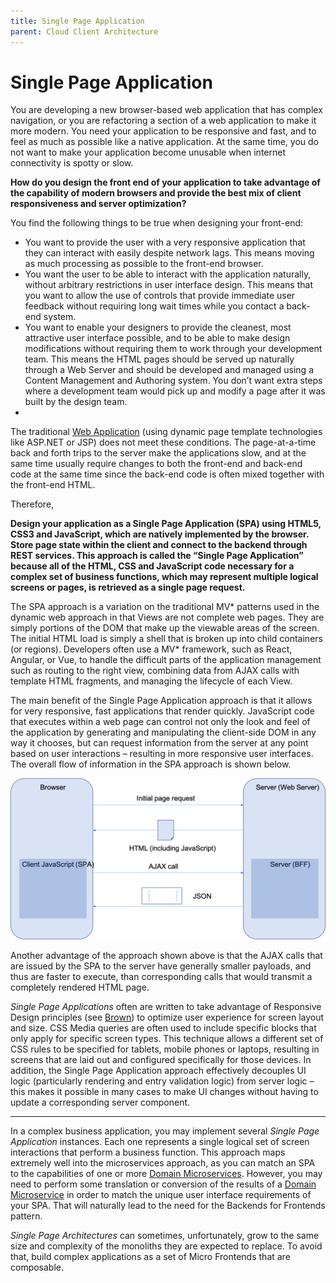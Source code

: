 ```yaml
---
title: Single Page Application
parent: Cloud Client Architecture
---
```

# Single Page Application

You are developing a new browser-based web application that has complex navigation, or you are refactoring a section of a web application to make it more modern.  You need your application to be responsive and fast, and to feel as much as possible like a native application.  At the same time, you do not want to make your application become unusable when internet connectivity is spotty or slow.

**How do you design the front end of your application to take advantage of the capability of modern browsers and provide the best mix of client responsiveness and server optimization?**

You find the following things to be true when designing your front-end:

- You want to provide the user with a very responsive application that they can interact with easily despite network lags.  This means moving as much processing as possible to the front-end browser.
- You want the user to be able to interact with the application naturally, without arbitrary restrictions in user interface design.  This means that you want to allow the use of controls that provide immediate user feedback without requiring long wait times while you contact a back-end system.
- You want to enable your designers to provide the cleanest, most attractive user interface possible, and to be able to make design modifications without requiring them to work through your development team.  This means the HTML pages should be served up naturally through a Web Server and should be developed and managed using a Content Management and Authoring system.  You don’t want extra steps where a development team would pick up and modify a page after it was built by the design team.
- 
The traditional [Web Application](Web-Application.md) (using dynamic page template technologies like ASP.NET or JSP) does not meet these conditions.  The page-at-a-time back and forth trips to the server make the applications slow, and at the same time usually require changes to both the front-end and back-end code at the same time since the back-end code is often mixed together with the front-end HTML.

Therefore,

**Design your application as a Single Page Application (SPA) using HTML5, CSS3 and JavaScript, which are natively implemented by the browser. Store page state within the client and connect to the backend through REST services. This approach is called the “Single Page Application” because all of the HTML, CSS and JavaScript code necessary for a complex set of business functions, which may represent multiple logical screens or pages, is retrieved as a single page request.**

The SPA approach is a variation on the traditional MV* patterns used in the dynamic web approach in that Views are not complete web pages.  They are simply portions of the DOM that make up the viewable areas of the screen.   The initial HTML load is simply a shell that is broken up into child containers (or regions).  Developers often use a MV*  framework, such as React, Angular, or Vue, to handle the difficult parts of the application management such as routing to the right view, combining data from AJAX calls with template HTML fragments, and managing the lifecycle of each View.

The main benefit of the Single Page Application approach is that it allows for very responsive, fast applications that render quickly. JavaScript code that executes within a web page can control not only the look and feel of the application by generating and manipulating the client-side DOM in any way it chooses, but can request information from the server at any point based on user interactions – resulting in more responsive user interfaces. The overall flow of information in the SPA approach is shown below.
 
![SPA Interactions](../assets/SPA.png)

Another advantage of the approach shown above is that the AJAX calls that are issued by the SPA to the server have generally smaller payloads, and thus are faster to execute, than corresponding calls that would transmit a completely rendered HTML page. 

*Single Page Applications* often are written to take advantage of Responsive Design principles (see [Brown](https://www.amazon.com/Modern-Web-Development-WebSphere-Multi-Platform-ebook/dp/B00KLBEUAO)) to optimize user experience for screen layout and size. CSS Media queries are often used to include specific blocks that only apply for specific screen types. This technique allows a different set of CSS rules to be specified for tablets, mobile phones or laptops, resulting in screens that are laid out and configured specifically for those devices. In addition, the Single Page Application approach effectively decouples UI logic (particularly rendering and entry validation logic) from server logic – this makes it possible in many cases to make UI changes without having to update a corresponding server component.

* * *

In a complex business application, you may implement several *Single Page Application* instances. Each one represents a single logical set of screen interactions that perform a business function. This approach maps extremely well into the microservices approach, as you can match an SPA to the capabilities of one or more [Domain Microservices](../Microservices/Business-Microservice.md). However, you may need to perform some translation or conversion of the results of a [Domain Microservice](../Microservices/Business-Microservice.md) in order to match the unique user interface requirements of your SPA. That will naturally lead to the need for the Backends for Frontends pattern.

*Single Page Architectures* can sometimes, unfortunately, grow to the same size and complexity of the monoliths they are expected to replace. To avoid that, build complex applications as a set of Micro Frontends that are composable.

